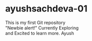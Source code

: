 # ayushsachdeva-01
This is my first Git repository
<br>
"Newbie alert!" Currently Exploring
<br>
and Excited to learn more.
Ayush